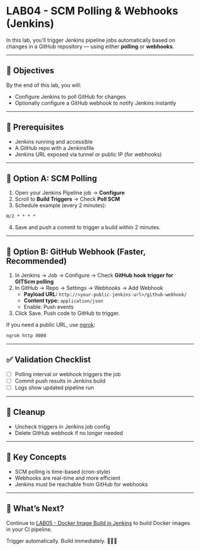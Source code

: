 # LAB04 - SCM Polling & Webhooks (Jenkins)

In this lab, you’ll trigger Jenkins pipeline jobs automatically based on changes in a GitHub repository — using either **polling** or **webhooks**.

---

## 🎯 Objectives

By the end of this lab, you will:
- Configure Jenkins to poll GitHub for changes
- Optionally configure a GitHub webhook to notify Jenkins instantly

---

## 🧰 Prerequisites

- Jenkins running and accessible
- A GitHub repo with a Jenkinsfile
- Jenkins URL exposed via tunnel or public IP (for webhooks)

---

## 🚀 Option A: SCM Polling

1. Open your Jenkins Pipeline job → **Configure**
2. Scroll to **Build Triggers** → Check **Poll SCM**
3. Schedule example (every 2 minutes):
```
H/2 * * * *
```
4. Save and push a commit to trigger a build within 2 minutes.

---

## 🚀 Option B: GitHub Webhook (Faster, Recommended)

1. In Jenkins → Job → Configure → Check **GitHub hook trigger for GITScm polling**
2. In GitHub → Repo → Settings → Webhooks → Add Webhook
   - **Payload URL:** `http://<your-public-jenkins-url>/github-webhook/`
   - **Content type:** `application/json`
   - Enable: Push events
3. Click Save. Push code to GitHub to trigger.

If you need a public URL, use [ngrok](https://ngrok.com/):
```bash
ngrok http 8080
```

---

## ✅ Validation Checklist

- [ ] Polling interval or webhook triggers the job
- [ ] Commit push results in Jenkins build
- [ ] Logs show updated pipeline run

---

## 🧹 Cleanup
- Uncheck triggers in Jenkins job config
- Delete GitHub webhook if no longer needed

---

## 🧠 Key Concepts

- SCM polling is time-based (cron-style)
- Webhooks are real-time and more efficient
- Jenkins must be reachable from GitHub for webhooks

---

## 🔁 What’s Next?
Continue to [LAB05 - Docker Image Build in Jenkins](../LAB05-Docker-Image-Build/) to build Docker images in your CI pipeline.

Trigger automatically. Build immediately. 🔄🐙🚀


